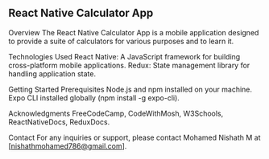 <h2>React Native Calculator App</h2>

Overview
The React Native Calculator App is a mobile application designed to provide a suite of calculators for various purposes and to learn it.

Technologies Used
React Native: A JavaScript framework for building cross-platform mobile applications.
Redux: State management library for handling application state.

Getting Started
Prerequisites
Node.js and npm installed on your machine.
Expo CLI installed globally (npm install -g expo-cli).

Acknowledgments
FreeCodeCamp, CodeWithMosh, W3Schools, ReactNativeDocs, ReduxDocs.

Contact
For any inquiries or support, please contact Mohamed Nishath M at [nishathmohamed786@gmail.com].
